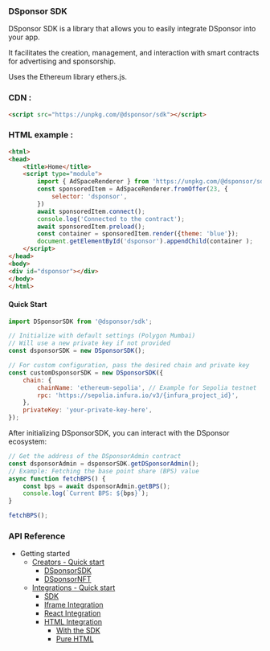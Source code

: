 ### DSponsor SDK

DSponsor SDK is a library that allows you to easily integrate DSponsor into your app.

It facilitates the creation, management, and interaction with smart contracts for advertising and sponsorship.

Uses the Ethereum library ethers.js.

### CDN :

```html
<script src="https://unpkg.com/@dsponsor/sdk"></script>
```

### HTML example :

```html
<html>
<head>
    <title>Home</title>
    <script type="module">
        import { AdSpaceRenderer } from 'https://unpkg.com/@dsponsor/sdk';
        const sponsoredItem = AdSpaceRenderer.fromOffer(23, {
            selector: 'dsponsor',
        })
        await sponsoredItem.connect();
        console.log('Connected to the contract');
        await sponsoredItem.preload();
        const container = sponsoredItem.render({theme: 'blue'});
        document.getElementById('dsponsor').appendChild(container );
    </script>
</head>
<body>
<div id="dsponsor"></div>
</body>
</html>
```

#### Quick Start

```js
import DSponsorSDK from '@dsponsor/sdk';

// Initialize with default settings (Polygon Mumbai)
// Will use a new private key if not provided
const dsponsorSDK = new DSponsorSDK();

// For custom configuration, pass the desired chain and private key
const customDsponsorSDK = new DSponsorSDK({
    chain: {
        chainName: 'ethereum-sepolia', // Example for Sepolia testnet
        rpc: 'https://sepolia.infura.io/v3/{infura_project_id}',
    },
    privateKey: 'your-private-key-here',
});
```

After initializing DSponsorSDK, you can interact with the DSponsor ecosystem:

```js
// Get the address of the DSponsorAdmin contract
const dsponsorAdmin = dsponsorSDK.getDSponsorAdmin();
// Example: Fetching the base point share (BPS) value
async function fetchBPS() {
    const bps = await dsponsorAdmin.getBPS();
    console.log(`Current BPS: ${bps}`);
}

fetchBPS();
```

### API Reference

- Getting started
    - [Creators - Quick start](getting-started/quickstart-for-creators.md)
        - [DSponsorSDK](getting-started/quickstart-for-creators#sdk.md)
        - [DSponsorNFT](getting-started/quickstart-for-creators#nft.md)
    - [Integrations - Quick start](getting-started/quickstart-for-integrations.md)
        - [SDK](getting-started/quickstart-for-integrations.md#sdk)
        - [Iframe Integration](getting-started/quickstart-for-integrations.md#iframe-integration)
        - [React Integration](getting-started/quickstart-for-integrations.md#react-integration)
        - [HTML Integration](getting-started/quickstart-for-integrations.md#html)
            - [With the SDK](getting-started/quickstart-for-integrations.md#with-the-sdk)
            - [Pure HTML](getting-started/quickstart-for-integrations.md#pure-html)


[//]: # (- Getting started)

[//]: # (    - [Creators - Quick start]&#40;getting-started/quickstart-for-creators.md&#41;)

[//]: # (        - [DSponsorSDK]&#40;getting-started/quickstart-for-creators#sdk.md&#41;)

[//]: # (        - [DSponsorNFT]&#40;getting-started/quickstart-for-creators#nft.md&#41;)

[//]: # (    - [Integrations - Quick start]&#40;getting-started/quickstart-for-integrations.md&#41;)

[//]: # (        - [SDK]&#40;getting-started/quickstart-for-integrations.md#sdk&#41;)

[//]: # (        - [Iframe Integration]&#40;getting-started/quickstart-for-integrations.md#iframe-integration&#41;)

[//]: # (        - [React Integration]&#40;getting-started/quickstart-for-integrations.md#react-integration&#41;)

[//]: # (        - [HTML Integration]&#40;getting-started/quickstart-for-integrations.md#html&#41;)

[//]: # (            - [With the SDK]&#40;getting-started/quickstart-for-integrations.md#with-the-sdk&#41;)

[//]: # (            - [Pure HTML]&#40;getting-started/quickstart-for-integrations.md#pure-html&#41;)

[//]: # (    - API Reference)

[//]: # (        - [DSponsorSDK]&#40;api-reference/DSponsorSDK.md&#41;)

[//]: # (        - Primitives)

[//]: # (            - [Ad]&#40;api-reference/primitives/Ad.md&#41;)

[//]: # (            - [ChainNetwork]&#40;api-reference/primitives/ChainNetwork.md&#41;)

[//]: # (            - [Token]&#40;api-reference/primitives/Token.md&#41;)

[//]: # (        - Services:)

[//]: # (            - [AdSpaceRenderer]&#40;api-reference/services/AdSpaceRenderer.md&#41;)

[//]: # (            - [DSponsorAdmin]&#40;api-reference/services/DSponsorAdmin.md&#41;)

[//]: # (            - [DSponsorNFT]&#40;api-reference/services/DSponsorNFT.md&#41;)

[//]: # (        - Utils:)

[//]: # (            - [convertABIToShortABI]&#40;api-reference/utils/convertABIToShortABI.md&#41;)

[//]: # (            - [generatePrivateKey]&#40;api-reference/utils/generatePrivateKey.md&#41;)

[//]: # (            - [isHexadecimal]&#40;api-reference/utils/isHexadecimal.md&#41;)

[//]: # (            - [isNumber]&#40;api-reference/utils/isNumber.md&#41;)

[//]: # (            - [stringToUint256]&#40;api-reference/utils/stringToUint256.md&#41;)
